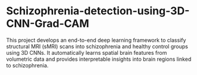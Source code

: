 # Schizophrenia-detection-using-3D-CNN-Grad-CAM
This project develops an end-to-end deep learning framework to classify structural MRI (sMRI) scans into schizophrenia and healthy control groups using 3D CNNs. It automatically learns spatial brain features from volumetric data and provides interpretable insights into brain regions linked to schizophrenia.
